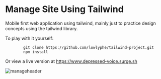 # Manage Site Using Tailwind

Mobile first web application using tailwind, mainly just to practice design concepts using the tailwind library.

To play with it yourself:

            git clone https://github.com/lowlyphe/tailwind-project.git
            npm install

Or view a live version at https://www.depressed-voice.surge.sh

![manageheader](https://i.imgur.com/GhYyzSW.png)
